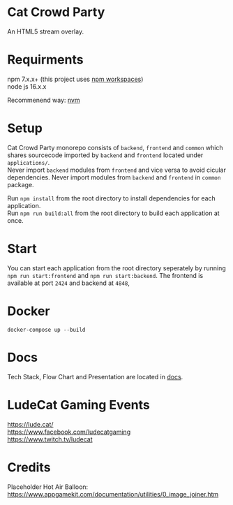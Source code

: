 # Cat Crowd Party

An HTML5 stream overlay.

# Requirments

npm 7.x.x+ (this project uses [npm workspaces](https://docs.npmjs.com/cli/v7/using-npm/workspaces))  
node js 16.x.x

Recommenend way: [nvm](https://github.com/nvm-sh/nvm)

# Setup

Cat Crowd Party monorepo consists of `backend`, `frontend` and `common` which shares sourcecode imported by `backend` and `frontend` located under `applications/`.  
Never import `backend` modules from `frontend` and vice versa to avoid cicular dependencies. Never import modules from `backend` and `frontend` in `common` package.

Run `npm install` from the root directory to install dependencies for each application.  
Run `npm run build:all` from the root directory to build each application at once.

# Start

You can start each application from the root directory seperately by running `npm run start:frontend` and `npm run start:backend`.
The frontend is available at port `2424` and backend at `4848`,

# Docker

`docker-compose up --build`

# Docs

Tech Stack, Flow Chart and Presentation are located in [docs](docs).

# LudeCat Gaming Events

https://lude.cat/  
https://www.facebook.com/ludecatgaming  
https://www.twitch.tv/ludecat

# Credits

Placeholder Hot Air Balloon: https://www.appgamekit.com/documentation/utilities/0_image_joiner.htm
